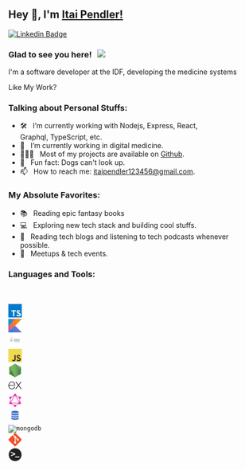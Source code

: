 ## Hey 👋, I'm [Itai Pendler!](https://github.com/ItaiPendler/)

[![Linkedin Badge](https://img.shields.io/badge/-LinkedIn-0e76a8?style=flat-square&logo=Linkedin&logoColor=white)](https://www.linkedin.com/in/itai-pendler-1211b0209/)

### Glad to see you here! &nbsp; ![](https://visitor-badge.glitch.me/badge?page_id=ItaiPendler.ItaiPendler&style=flat-square&color=0088cc)

I'm a software developer at the IDF, developing the medicine systems 

Like My Work?

### Talking about Personal Stuffs:

- 🛠 &nbsp; I’m currently working with Nodejs, Express, React, <br /> Graphql, TypeScript, etc.
- 🚀 &nbsp; I’m currently working in digital medicine.
- 👨🏻‍💻 &nbsp; Most of my projects are available on [Github](https://github.com/ItaiPendler).
- 👾 &nbsp; Fun fact: Dogs can't look up.
- 📫 &nbsp; How to reach me: itaipendler123456@gmail.com.

### My Absolute Favorites:

- 📚 &nbsp; Reading epic fantasy books
- 💻 &nbsp; Exploring new tech stack and building cool stuffs.
- 📰 &nbsp; Reading tech blogs and listening to tech podcasts whenever possible.
- 🍕 &nbsp; Meetups & tech events.

### Languages and Tools:

<code>

<img height="27" src="https://raw.githubusercontent.com/github/explore/80688e429a7d4ef2fca1e82350fe8e3517d3494d/topics/typescript/typescript.png" alt="typescript">
<img height="27" src="https://raw.githubusercontent.com/github/explore/80688e429a7d4ef2fca1e82350fe8e3517d3494d/topics/kotlin/kotlin.png" alt="kotlin">
<img height="27" src="https://raw.githubusercontent.com/github/explore/80688e429a7d4ef2fca1e82350fe8e3517d3494d/topics/java/java.png" alt="java">
<img height="27" src="https://raw.githubusercontent.com/github/explore/80688e429a7d4ef2fca1e82350fe8e3517d3494d/topics/javascript/javascript.png" alt="javascript">
<img height="27" src="https://raw.githubusercontent.com/github/explore/80688e429a7d4ef2fca1e82350fe8e3517d3494d/topics/nodejs/nodejs.png" alt="nodejs">
<img height="27" src="https://raw.githubusercontent.com/devicons/devicon/master/icons/express/express-original.svg" alt="expressjs"></
<img height="27" src="https://raw.githubusercontent.com/github/explore/80688e429a7d4ef2fca1e82350fe8e3517d3494d/topics/react/react.png" alt="react">
<img height="27" src="https://raw.githubusercontent.com/github/explore/80688e429a7d4ef2fca1e82350fe8e3517d3494d/topics/graphql/graphql.png" alt="graphql">
<img height="27" src="https://raw.githubusercontent.com/github/explore/80688e429a7d4ef2fca1e82350fe8e3517d3494d/topics/sql/sql.png" alt="sql">
<img height="27" src="https://encrypted-tbn0.gstatic.com/images?q=tbn%3AANd9GcSTTzPAw-55ssm1Im594xYZ9eRQu2JylrkYLg&usqp=CAU" alt="mongodb">
<img height="27" src="https://raw.githubusercontent.com/devicons/devicon/master/icons/git/git-original.svg" alt="git">
<img height="27" src="https://raw.githubusercontent.com/github/explore/80688e429a7d4ef2fca1e82350fe8e3517d3494d/topics/terminal/terminal.png" alt="terminal">
</code>
